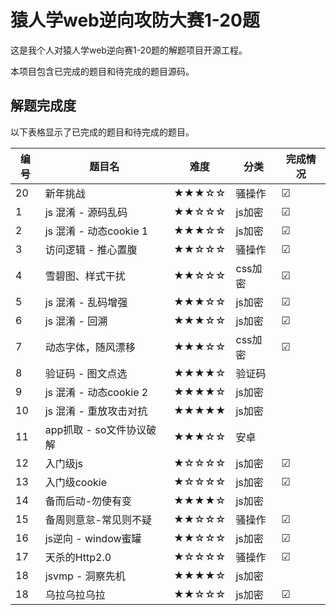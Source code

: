 # 猿人学web逆向攻防大赛1-20题

这是我个人对猿人学web逆向赛1-20题的解题项目开源工程。

本项目包含已完成的题目和待完成的题目源码。


## 解题完成度

以下表格显示了已完成的题目和待完成的题目。

| 编号 | 题目名                | 难度    | 分类    | 完成情况  |
|----|--------------------|-------|-------|-------|
| 20 | 新年挑战               | ★★★☆☆ | 骚操作   |  ☑   |
| 1  | js 混淆 - 源码乱码       | ★★☆☆☆ | js加密  | ☑     |
| 2  | js 混淆 - 动态cookie 1 | ★★★☆☆ | js加密  | ☑     |
| 3  | 访问逻辑 - 推心置腹        | ★★☆☆☆ | 骚操作   | ☑     |
| 4  | 雪碧图、样式干扰           | ★★☆☆☆ | css加密 | ☑     |
| 5  | js 混淆 - 乱码增强       | ★★★☆☆ | js加密  | ☑     |
| 6  | js 混淆 - 回溯         | ★★★☆☆ | js加密  |  ☑  |
| 7  | 动态字体，随风漂移          | ★★★☆☆ | css加密 |  ☑   |
| 8  | 验证码 - 图文点选         | ★★★★☆ | 验证码   |      |
| 9  | js 混淆 - 动态cookie 2 | ★★★★☆ | js加密  |     |
| 10 | js 混淆 - 重放攻击对抗     | ★★★★★ | js加密  |     |
| 11 | app抓取 - so文件协议破解   | ★★★☆☆ | 安卓    |     |
| 12 | 入门级js              | ★☆☆☆☆ | js加密  | ☑     |
| 13 | 入门级cookie          | ★☆☆☆☆ | js加密  | ☑     |
| 14 | 备而后动-勿使有变          | ★★★★☆ | js加密  |    |
| 15 | 备周则意怠-常见则不疑        | ★★☆☆☆ | 骚操作   | ☑     |
| 16 | js逆向 - window蜜罐    | ★★☆☆☆ | js加密  | ☑     |
| 17 | 天杀的Http2.0         | ★☆☆☆☆ | 骚操作   | ☑     |
| 18 | jsvmp - 洞察先机       | ★★★★☆ | js加密  |     |
| 18 | 乌拉乌拉乌拉      | ★★☆☆☆ | js加密  | ☑     |